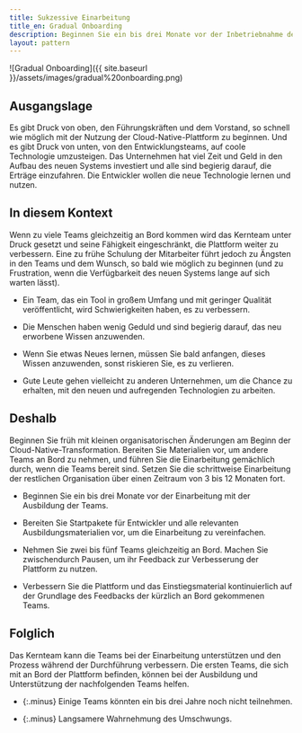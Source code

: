 ```yaml
---
title: Sukzessive Einarbeitung 
title_en: Gradual Onboarding
description: Beginnen Sie ein bis drei Monate vor der Inbetriebnahme der neuen Plattform mit der Schulung von jeweils zwei Teams mit einer Pause zwischen den einzelnen Gruppen, um Feedback einzubeziehen und den Prozess bzw. das Material zu verbessern.
layout: pattern
---
```


![Gradual Onboarding]({{ site.baseurl }}/assets/images/gradual%20onboarding.png)

## Ausgangslage

Es gibt Druck von oben, den Führungskräften und dem Vorstand, so schnell wie möglich mit der Nutzung der Cloud-Native-Plattform zu beginnen. Und es gibt Druck von unten, von den Entwicklungsteams, auf coole Technologie umzusteigen. Das Unternehmen hat viel Zeit und Geld in den Aufbau des neuen Systems investiert und alle sind begierig darauf, die Erträge einzufahren. Die Entwickler wollen die neue Technologie lernen und nutzen. 

## In diesem Kontext 

Wenn zu viele Teams gleichzeitig an Bord kommen wird das Kernteam unter Druck gesetzt und seine Fähigkeit eingeschränkt, die Plattform weiter zu verbessern. Eine zu frühe Schulung der Mitarbeiter führt jedoch zu Ängsten in den Teams und dem Wunsch, so bald wie möglich zu beginnen (und zu Frustration, wenn die Verfügbarkeit des neuen Systems lange auf sich warten lässt). 

* Ein Team, das ein Tool in großem Umfang und mit geringer Qualität veröffentlicht, wird Schwierigkeiten haben, es zu verbessern. 

* Die Menschen haben wenig Geduld und sind begierig darauf, das neu erworbene Wissen anzuwenden. 

* Wenn Sie etwas Neues lernen, müssen Sie bald anfangen, dieses Wissen anzuwenden, sonst riskieren Sie, es zu verlieren. 

* Gute Leute gehen vielleicht zu anderen Unternehmen, um die Chance zu erhalten, mit den neuen und aufregenden Technologien zu arbeiten. 

## Deshalb 

Beginnen Sie früh mit kleinen organisatorischen Änderungen am Beginn der Cloud-Native-Transformation.
Bereiten Sie Materialien vor, um andere Teams an Bord zu nehmen, und führen Sie die Einarbeitung gemächlich durch, wenn die Teams bereit sind.
Setzen Sie die schrittweise Einarbeitung der restlichen Organisation über einen Zeitraum von 3 bis 12 Monaten fort. 

* Beginnen Sie ein bis drei Monate vor der Einarbeitung mit der Ausbildung der Teams. 

* Bereiten Sie Startpakete für Entwickler und alle relevanten Ausbildungsmaterialien vor, um die Einarbeitung zu vereinfachen. 

* Nehmen Sie zwei bis fünf Teams gleichzeitig an Bord. Machen Sie zwischendurch Pausen, um ihr Feedback zur Verbesserung der Plattform zu nutzen. 

* Verbessern Sie die Plattform und das Einstiegsmaterial kontinuierlich auf der Grundlage des Feedbacks der kürzlich an Bord gekommenen Teams. 

## Folglich 

Das Kernteam kann die Teams bei der Einarbeitung unterstützen und den Prozess während der Durchführung verbessern.
Die ersten Teams, die sich mit an Bord der Plattform befinden, können bei der Ausbildung und Unterstützung der nachfolgenden Teams helfen. 

- {:.minus} Einige Teams könnten ein bis drei Jahre noch nicht teilnehmen. 

- {:.minus} Langsamere Wahrnehmung des Umschwungs. 

